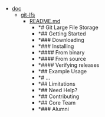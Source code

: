 - <a href = "F:\Node_projects\Node_Way\NBase\_Md\_Index\_Git\content\Docs\C_Program_Files_Git_mingw64_share_doc_git-doc\_src\doc\cat.doc\dir.doc.md">doc</a>
    - <a href = "F:\Node_projects\Node_Way\NBase\_Md\_Index\_Git\content\Docs\C_Program_Files_Git_mingw64_share_doc_git-doc\_src\doc\git-lfs\cat.git-lfs\dir.git-lfs.md">git-lfs</a>
        - <a href = "F:\Node_projects\Node_Way\NBase\_Md\_Index\_Git\content\Docs\C_Program_Files_Git_mingw64_share_doc_git-doc\_src\doc\git-lfs\README.md">README.md</a>
            - *# Git Large File Storage
            - *## Getting Started
            - *### Downloading
            - *### Installing
            - *#### From binary
            - *#### From source
            - *#### Verifying releases
            - *## Example Usage
            - *# ...
            - *## Limitations
            - *## Need Help?
            - *## Contributing
            - *## Core Team
            - *### Alumni
    
